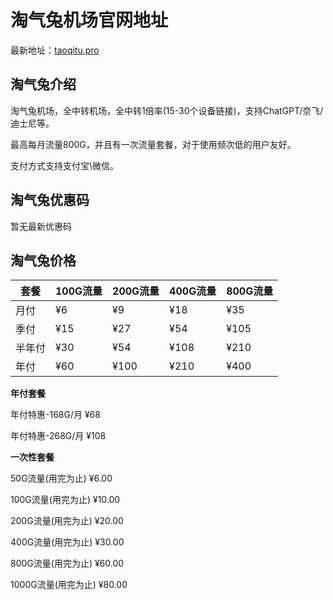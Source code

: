 # 淘气兔机场官网地址

最新地址：[taoqitu.pro](https://vip.taoqitu.pro/index.html?register=qde4cget)

## 淘气兔介绍

淘气兔机场，全中转机场，全中转1倍率(15-30个设备链接)，支持ChatGPT/奈飞/迪士尼等。

最高每月流量800G，并且有一次流量套餐，对于使用频次低的用户友好。

支付方式支持支付宝\微信。

## 淘气兔优惠码

暂无最新优惠码

## 淘气兔价格

|套餐|100G流量|200G流量|400G流量|800G流量|
|----|----|----|----|----|
|月付|¥6|¥9|¥18|¥35|
|季付|¥15|¥27|¥54|¥105|
|半年付|¥30|¥54|¥108|¥210|
|年付|¥60|¥100|¥210|¥400|

**年付套餐**

年付特惠-168G/月 ¥68

年付特惠-268G/月 ¥108

**一次性套餐**

50G流量(用完为止) ¥6.00

100G流量(用完为止) ¥10.00

200G流量(用完为止) ¥20.00

400G流量(用完为止) ¥30.00

800G流量(用完为止) ¥60.00

1000G流量(用完为止) ¥80.00
